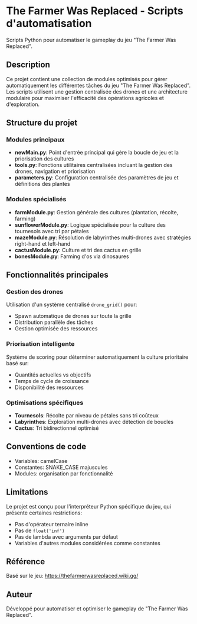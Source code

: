 # The Farmer Was Replaced - Scripts d'automatisation

Scripts Python pour automatiser le gameplay du jeu "The Farmer Was Replaced".

## Description

Ce projet contient une collection de modules optimisés pour gérer automatiquement les différentes tâches du jeu "The Farmer Was Replaced". Les scripts utilisent une gestion centralisée des drones et une architecture modulaire pour maximiser l'efficacité des opérations agricoles et d'exploration.

## Structure du projet

### Modules principaux

- **newMain.py**: Point d'entrée principal qui gère la boucle de jeu et la priorisation des cultures
- **tools.py**: Fonctions utilitaires centralisées incluant la gestion des drones, navigation et priorisation
- **parameters.py**: Configuration centralisée des paramètres de jeu et définitions des plantes

### Modules spécialisés

- **farmModule.py**: Gestion générale des cultures (plantation, récolte, farming)
- **sunflowerModule.py**: Logique spécialisée pour la culture des tournesols avec tri par pétales
- **mazeModule.py**: Résolution de labyrinthes multi-drones avec stratégies right-hand et left-hand
- **cactusModule.py**: Culture et tri des cactus en grille
- **bonesModule.py**: Farming d'os via dinosaures

## Fonctionnalités principales

### Gestion des drones

Utilisation d'un système centralisé `drone_grid()` pour:
- Spawn automatique de drones sur toute la grille
- Distribution parallèle des tâches
- Gestion optimisée des ressources

### Priorisation intelligente

Système de scoring pour déterminer automatiquement la culture prioritaire basé sur:
- Quantités actuelles vs objectifs
- Temps de cycle de croissance
- Disponibilité des ressources

### Optimisations spécifiques

- **Tournesols**: Récolte par niveau de pétales sans tri coûteux
- **Labyrinthes**: Exploration multi-drones avec détection de boucles
- **Cactus**: Tri bidirectionnel optimisé

## Conventions de code

- Variables: camelCase
- Constantes: SNAKE_CASE majuscules
- Modules: organisation par fonctionnalité

## Limitations

Le projet est conçu pour l'interpréteur Python spécifique du jeu, qui présente certaines restrictions:
- Pas d'opérateur ternaire inline
- Pas de `float('inf')`
- Pas de lambda avec arguments par défaut
- Variables d'autres modules considérées comme constantes

## Référence

Basé sur le jeu: https://thefarmerwasreplaced.wiki.gg/

## Auteur

Développé pour automatiser et optimiser le gameplay de "The Farmer Was Replaced".

